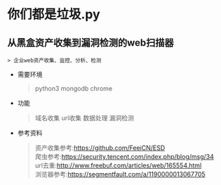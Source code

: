# 你们都是垃圾.py  
## 从黑盒资产收集到漏洞检测的web扫描器  
	> 企业web资产收集、监控、分析、检测
* 需要环境  
	> python3 mongodb chrome  
* 功能
	> 域名收集 url收集 数据处理 漏洞检测
* 参考资料
	> 资产收集参考:https://github.com/FeeiCN/ESD  
	> 爬虫参考:https://security.tencent.com/index.php/blog/msg/34  
	> url去重:http://www.freebuf.com/articles/web/165554.html  
	> 浏览器参考:https://segmentfault.com/a/1190000013067705
